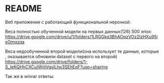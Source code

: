 # README
Веб приложение с работающий функциональной неронкой:



Веса полностью обученной модели на первых данных(126) 500 эпох:
https://drive.google.com/drive/u/1/folders/1LRGGkq3BhAOqzVOz2lzHXu95isOmqzqa


Веса недообученной второй модели(она использует те данные, которые , оказывается обновили dataset с первого на второй)
https://drive.google.com/drive/folders/1-S_IeKQHhCXCuIWjitVgslLhp3SEhEqF?usp=sharing


Так же в winrar ответы:
